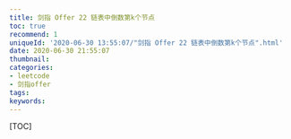 ```yaml
---
title: 剑指 Offer 22 链表中倒数第k个节点
toc: true
recommend: 1
uniqueId: '2020-06-30 13:55:07/"剑指 Offer 22 链表中倒数第k个节点".html'
date: 2020-06-30 21:55:07
thumbnail:
categories:
- leetcode
- 剑指offer
tags:
keywords:
---
```


[TOC]

<!--more-->
